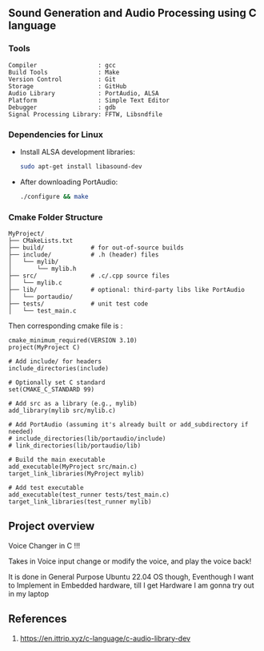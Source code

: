 ## Sound Generation and Audio Processing using C language 

### Tools

```
Compiler                 : gcc  
Build Tools              : Make   
Version Control          : Git  
Storage                  : GitHub  
Audio Library            : PortAudio, ALSA  
Platform                 : Simple Text Editor  
Debugger                 : gdb  
Signal Processing Library: FFTW, Libsndfile  
```

### Dependencies for Linux

- Install ALSA development libraries:
  ```bash
  sudo apt-get install libasound-dev
  ```

- After downloading PortAudio:
  ```bash
  ./configure && make
  ```


### Cmake Folder Structure 
```
MyProject/
├── CMakeLists.txt
├── build/             # for out-of-source builds
├── include/           # .h (header) files
│   └── mylib/
│       └── mylib.h
├── src/               # .c/.cpp source files
│   └── mylib.c
├── lib/               # optional: third-party libs like PortAudio
│   └── portaudio/
├── tests/             # unit test code
│   └── test_main.c

```
Then corresponding cmake file is :

```
cmake_minimum_required(VERSION 3.10)
project(MyProject C)

# Add include/ for headers
include_directories(include)

# Optionally set C standard
set(CMAKE_C_STANDARD 99)

# Add src as a library (e.g., mylib)
add_library(mylib src/mylib.c)

# Add PortAudio (assuming it's already built or add_subdirectory if needed)
# include_directories(lib/portaudio/include)
# link_directories(lib/portaudio/lib)

# Build the main executable
add_executable(MyProject src/main.c)
target_link_libraries(MyProject mylib)

# Add test executable
add_executable(test_runner tests/test_main.c)
target_link_libraries(test_runner mylib)
```

## Project overview

Voice Changer in C !!!

Takes in Voice input change or modify the voice, and play the voice back! 

It is done in General Purpose Ubuntu 22.04 OS though, Eventhough I want to Implement in Embedded hardware, till I get Hardware I am gonna try out in my laptop


## References

1. https://en.ittrip.xyz/c-language/c-audio-library-dev  


